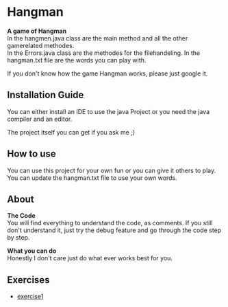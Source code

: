 # Hangman
**A game of Hangman**  
In the hangmen.java class are the main method and all the other gamerelated methodes.  
In the Errors.java class are the methodes for the filehandeling.
In the hangman.txt file are the words you can play with.

If you don't know how the game Hangman works, please just google it.

## Installation Guide
You can either install an IDE to use the java Project or you need the java compiler and an editor.

The project itself you can get if you ask me ;)

## How to use
You can use this project for your own fun or you can give it others to play.  
You can update the hangman.txt file to use your own words.

## About
**The Code**  
You will find everything to understand the code, as comments. If you still don't understand it, just try the debug feature and go through the code step by step.

**What you can do**  
Honestly I don't care just do what ever works best for you.

## Exercises
* [exercise1](exercise1.md)